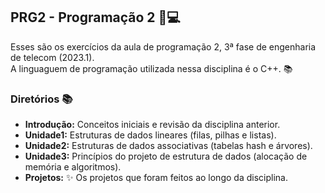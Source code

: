 ## PRG2 - Programação 2 📌💻
Esses são os exercícios da aula de programação 2, 3ª fase de engenharia de telecom (2023.1).
<br> A linguaguem de programação utilizada nessa disciplina é o C++. 📚

### Diretórios 📚
- **Introdução:** Conceitos iniciais e revisão da disciplina anterior.
- **Unidade1:** Estruturas de dados lineares (filas, pilhas e listas).
- **Unidade2:** Estruturas de dados associativas (tabelas hash e árvores).
- **Unidade3:** Princípios do projeto de estrutura de dados (alocação de memória e algoritmos).
- **Projetos:** ✨ Os projetos que foram feitos ao longo da disciplina.
